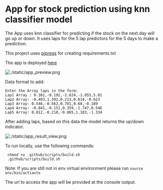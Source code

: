 # App for stock prediction using knn classifier model

The App uses knn classifier for predicting if the stock on the next day will go up or down. It uses laps for the 5 lap predictors for the 5 days to make a prediction.

This project uses [pipreqs](https://github.com/bndr/pipreqs) for creating requirements.txt

The app is deployed [here](http://ec2-3-22-236-250.us-east-2.compute.amazonaws.com:5001/)

![./static/app_preview.png](.media/img_0.png)

Data format to add:
```
Enter the Array laps in the form:
Lap1 Array : 0.381,-0.192,-2.624,-1.055,5.01
Lap2 Array: -0.403,1.392,0.213,0.614,-0.623
Lap3 Array: 0.546,-0.562,0.701,0.68,-0.189
Lap4 Array: -0.841,-0.151,0.359,-1.747,0.546
Lap5 Array: 0.812,-0.218,-0.865,1.183,-1.334
```
After adding laps, based on this data the model returns the up/down indicator.

![./static/app_result_view.png](.media/img_0.png)

To run locally, use the following commands:

``` shcode
 chmod +x .github/scripts/build.sh
 .github/scripts/build.sh
```

Note: If you are still not in env virtual environment please run
```source env/bin/actiavte```

The url to access the app will be provided at the console output.